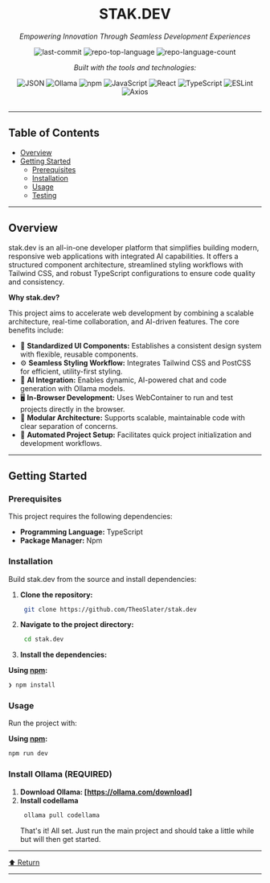 <div id="top">

<!-- HEADER STYLE: CLASSIC -->
<div align="center">


# STAK.DEV

<em>Empowering Innovation Through Seamless Development Experiences</em>

<!-- BADGES -->
<img src="https://img.shields.io/github/last-commit/TheoSlater/stak.dev?style=flat&logo=git&logoColor=white&color=0080ff" alt="last-commit">
<img src="https://img.shields.io/github/languages/top/TheoSlater/stak.dev?style=flat&color=0080ff" alt="repo-top-language">
<img src="https://img.shields.io/github/languages/count/TheoSlater/stak.dev?style=flat&color=0080ff" alt="repo-language-count">

<em>Built with the tools and technologies:</em>

<img src="https://img.shields.io/badge/JSON-000000.svg?style=flat&logo=JSON&logoColor=white" alt="JSON">
<img src="https://img.shields.io/badge/Ollama-000000.svg?style=flat&logo=Ollama&logoColor=white" alt="Ollama">
<img src="https://img.shields.io/badge/npm-CB3837.svg?style=flat&logo=npm&logoColor=white" alt="npm">
<img src="https://img.shields.io/badge/JavaScript-F7DF1E.svg?style=flat&logo=JavaScript&logoColor=black" alt="JavaScript">
<img src="https://img.shields.io/badge/React-61DAFB.svg?style=flat&logo=React&logoColor=black" alt="React">
<img src="https://img.shields.io/badge/TypeScript-3178C6.svg?style=flat&logo=TypeScript&logoColor=white" alt="TypeScript">
<img src="https://img.shields.io/badge/ESLint-4B32C3.svg?style=flat&logo=ESLint&logoColor=white" alt="ESLint">
<img src="https://img.shields.io/badge/Axios-5A29E4.svg?style=flat&logo=Axios&logoColor=white" alt="Axios">

</div>
<br>

---

## Table of Contents

- [Overview](#overview)
- [Getting Started](#getting-started)
    - [Prerequisites](#prerequisites)
    - [Installation](#installation)
    - [Usage](#usage)
    - [Testing](#testing)

---

## Overview

stak.dev is an all-in-one developer platform that simplifies building modern, responsive web applications with integrated AI capabilities. It offers a structured component architecture, streamlined styling workflows with Tailwind CSS, and robust TypeScript configurations to ensure code quality and consistency.

**Why stak.dev?**

This project aims to accelerate web development by combining a scalable architecture, real-time collaboration, and AI-driven features. The core benefits include:

- 🎨 **Standardized UI Components:** Establishes a consistent design system with flexible, reusable components.
- ⚙️ **Seamless Styling Workflow:** Integrates Tailwind CSS and PostCSS for efficient, utility-first styling.
- 🤖 **AI Integration:** Enables dynamic, AI-powered chat and code generation with Ollama models.
- 🖥️ **In-Browser Development:** Uses WebContainer to run and test projects directly in the browser.
- 🔧 **Modular Architecture:** Supports scalable, maintainable code with clear separation of concerns.
- 🚀 **Automated Project Setup:** Facilitates quick project initialization and development workflows.

---

## Getting Started

### Prerequisites

This project requires the following dependencies:

- **Programming Language:** TypeScript
- **Package Manager:** Npm

### Installation

Build stak.dev from the source and install dependencies:

1. **Clone the repository:**

    ```sh
     git clone https://github.com/TheoSlater/stak.dev
    ```

2. **Navigate to the project directory:**

    ```sh
     cd stak.dev
    ```

3. **Install the dependencies:**

**Using [npm](https://www.npmjs.com/):**

```sh
❯ npm install
```

### Usage

Run the project with:

**Using [npm](https://www.npmjs.com/):**

```sh
npm run dev
```

### Install Ollama (REQUIRED)

1. **Download Ollama: [https://ollama.com/download]**
2. **Install codellama**
    ```sh
     ollama pull codellama
     ```
     That's it! All set. Just run the main project and should take a little while but will then get started.
     


---

<div align="left"><a href="#top">⬆ Return</a></div>

---
